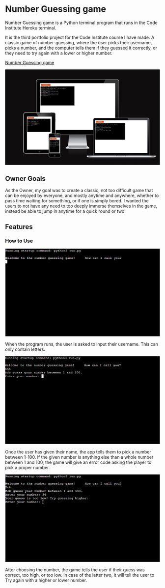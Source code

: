 # Number Guessing game
Number Guessing game is a Python terminal program that runs in the Code Institute Heroku terminal.

It is the third portfolio project for the Code Institute course I have made.
A classic game of number-guessing, where the user picks their username, picks a number, and the computer tells them if they guessed it correctly, or they need to try again with a lower or higher number. 

[Number Guessing game](https://ppt3-number-guessing-game-300af078661f.herokuapp.com/)

![image of the program running on Heroku on different devices](assets/images/pp3_responsive.jpg)

## Owner Goals

As the Owner, my goal was to create a classic, not too difficult game that can be enjoyed by everyone, and mostly anytime and anywhere, whether to pass time waiting for something, or if one is simply bored.
I wanted the users to not have any need to too deeply immerse themselves in the game, instead be able to jump in anytime for a quick round or two.

## Features 
### How to Use

![image of start](assets/images/how_to1.jpg)

When the program runs, the user is asked to input their username. This can only contain letters.

![image of game begin](assets/images/how_to2.jpg)

Once the user has given their name, the app tells them to pick a number between 1-100.
If the given number is anything else than a whole number between 1 and 100, the game will give an error code asking the player to pick a proper number.

![image of guessed number](assets/images/how_to3.jpg)

After choosing the number, the game tells the user if their guess was correct, too high, or too low. In case of the latter two, it will tell the user to Try again with a higher or lower number.

